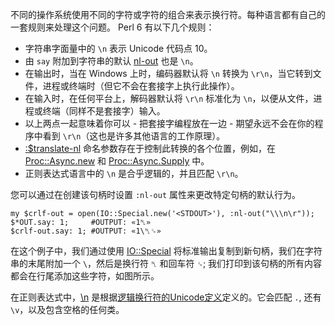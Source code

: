 不同的操作系统使用不同的字符或字符的组合来表示换行符。每种语言都有自己的一套规则来处理这个问题。 Perl 6 有以下几个规则：

- 字符串字面量中的 `\n` 表示 Unicode 代码点 10。  
- 由 `say` 附加到字符串的默认 [nl-out](https://docs.perl6.org/routine/nl-out) 也是 `\n`。  
- 在输出时，当在 Windows 上时，编码器默认将 `\n` 转换为 `\r\n`，当它转到文件，进程或终端时（但它不会在套接字上执行此操作）。
- 在输入时，在任何平台上，解码器默认将 `\r\n` 标准化为 `\n`，以便从文件，进程或终端（同样不是套接字）输入。
- 以上两点一起意味着你可以 - 把套接字编程放在一边 - 期望永远不会在你的程序中看到 `\r\n`（这也是许多其他语言的工作原理）。
- [:$translate-nl](https://docs.perl6.org/type/Encoding#method_decoder) 命名参数存在于控制此转换的各个位置，例如，在 [Proc::Async.new](https://docs.perl6.org/type/Proc::Async#method_new) 和 [Proc::Async.Supply](https://docs.perl6.org/type/Proc::Async#method_Supply) 中。  
- 正则表达式语言中的 `\n` 是合乎逻辑的，并且匹配 `\r\n`。

您可以通过在创建该句柄时设置 `:nl-out` 属性来更改特定句柄的默认行为。

```perl6
my $crlf-out = open(IO::Special.new('<STDOUT>'), :nl-out("\\\n\r"));
$*OUT.say: 1;     #OUTPUT: «1␤» 
$crlf-out.say: 1; #OUTPUT: «1\␤␍» 
```

在这个例子中，我们通过使用 [IO::Special](https://docs.perl6.org/type/IO::Special) 将标准输出复制到新句柄，我们在字符串的末尾附加一个 `\`，然后是换行符 `␤` 和回车符 `␍`; 我们打印到该句柄的所有内容都会在行尾添加这些字符，如图所示。

在正则表达式中，[\n](https://docs.perl6.org/language/regexes#index-entry-regex_%5Cn-regex_%5CN-%5Cn_and_%5CN) 是根据[逻辑换行符的Unicode定义](https://unicode.org/reports/tr18/#Line_Boundaries)定义的。它会匹配 `.`, 还有 `\v`，以及包含空格的任何类。